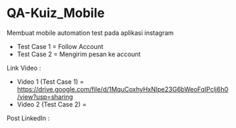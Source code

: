 # QA-Kuiz_Mobile

Membuat mobile automation test pada aplikasi instagram
* Test Case 1 = Follow Account
* Test Case 2 = Mengirim pesan ke account

Link Video : 
- Video 1 (Test Case 1) = https://drive.google.com/file/d/1MquCoxhyHxNIpe23G6bWeoFqIPclj6h0/view?usp=sharing
- Video 2 (Test Case 2) = 

Post LinkedIn : 
